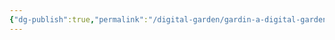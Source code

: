 ```yaml
---
{"dg-publish":true,"permalink":"/digital-garden/gardin-a-digital-garden-un-jardin-numerique/","tags":["gardenEntry"]}
---
```


